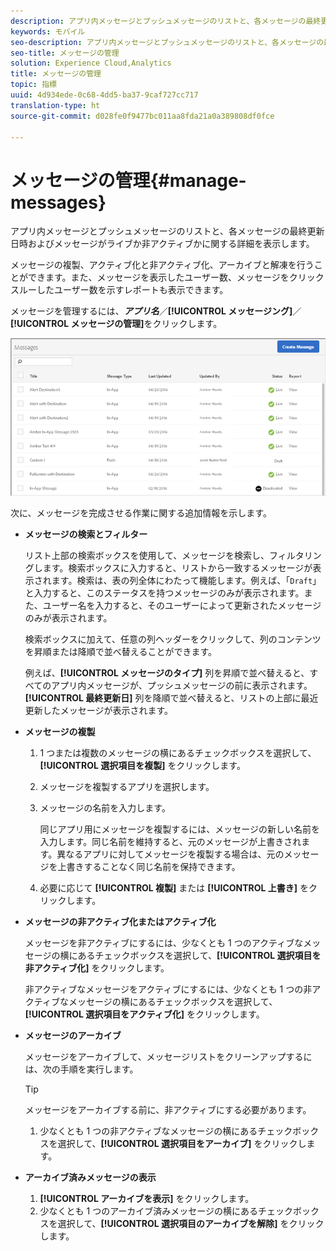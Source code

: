 ```yaml
---
description: アプリ内メッセージとプッシュメッセージのリストと、各メッセージの最終更新日時およびメッセージがライブか非アクティブかに関する詳細を表示します。
keywords: モバイル
seo-description: アプリ内メッセージとプッシュメッセージのリストと、各メッセージの最終更新日時およびメッセージがライブか非アクティブかに関する詳細を表示します。
seo-title: メッセージの管理
solution: Experience Cloud,Analytics
title: メッセージの管理
topic: 指標
uuid: 4d934ede-0c68-4dd5-ba37-9caf727cc717
translation-type: ht
source-git-commit: d028fe0f9477bc011aa8fda21a0a389808df0fce

---
```



# メッセージの管理{#manage-messages}

アプリ内メッセージとプッシュメッセージのリストと、各メッセージの最終更新日時およびメッセージがライブか非アクティブかに関する詳細を表示します。

メッセージの複製、アクティブ化と非アクティブ化、アーカイブと解凍を行うことができます。また、メッセージを表示したユーザー数、メッセージをクリックスルーしたユーザー数を示すレポートも表示できます。

メッセージを管理するには、***アプリ名***／**[!UICONTROL メッセージング]**／**[!UICONTROL メッセージの管理]**&#x200B;をクリックします。

![](assets/manage_messages.png)

次に、メッセージを完成させる作業に関する追加情報を示します。

* **メッセージの検索とフィルター**

   リスト上部の検索ボックスを使用して、メッセージを検索し、フィルタリングします。検索ボックスに入力すると、リストから一致するメッセージが表示されます。検索は、表の列全体にわたって機能します。例えば、「`Draft`」と入力すると、このステータスを持つメッセージのみが表示されます。また、ユーザー名を入力すると、そのユーザーによって更新されたメッセージのみが表示されます。

   検索ボックスに加えて、任意の列ヘッダーをクリックして、列のコンテンツを昇順または降順で並べ替えることができます。

   例えば、**[!UICONTROL メッセージのタイプ]** 列を昇順で並べ替えると、すべてのアプリ内メッセージが、プッシュメッセージの前に表示されます。**[!UICONTROL 最終更新日]** 列を降順で並べ替えると、リストの上部に最近更新したメッセージが表示されます。

* **メッセージの複製**

   1. 1 つまたは複数のメッセージの横にあるチェックボックスを選択して、**[!UICONTROL 選択項目を複製]** をクリックします。
   1. メッセージを複製するアプリを選択します。
   1. メッセージの名前を入力します。

      同じアプリ用にメッセージを複製するには、メッセージの新しい名前を入力します。同じ名前を維持すると、元のメッセージが上書きされます。異なるアプリに対してメッセージを複製する場合は、元のメッセージを上書きすることなく同じ名前を保持できます。

   1. 必要に応じて **[!UICONTROL 複製]** または **[!UICONTROL 上書き]** をクリックします。

* **メッセージの非アクティブ化またはアクティブ化**

   メッセージを非アクティブにするには、少なくとも 1 つのアクティブなメッセージの横にあるチェックボックスを選択して、**[!UICONTROL 選択項目を非アクティブ化]** をクリックします。

   非アクティブなメッセージをアクティブにするには、少なくとも 1 つの非アクティブなメッセージの横にあるチェックボックスを選択して、**[!UICONTROL 選択項目をアクティブ化]** をクリックします。

* **メッセージのアーカイブ**

   メッセージをアーカイブして、メッセージリストをクリーンアップするには、次の手順を実行します。

   >[!TIP]
   >
   >メッセージをアーカイブする前に、非アクティブにする必要があります。

   1. 少なくとも 1 つの非アクティブなメッセージの横にあるチェックボックスを選択して、**[!UICONTROL 選択項目をアーカイブ]** をクリックします。

* **アーカイブ済みメッセージの表示**

   1. **[!UICONTROL アーカイブを表示]** をクリックします。
   1. 少なくとも 1 つのアーカイブ済みメッセージの横にあるチェックボックスを選択して、**[!UICONTROL 選択項目のアーカイブを解除]** をクリックします。

